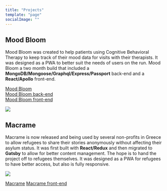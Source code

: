 ```yaml
---
title: "Projects"
template: "page"
socialImage: ""
---
```


## Mood Bloom
Mood Bloom was created to help patients using Cognitive Behavioral Therapy to keep track of their mood data for visits with their therapists. It was designed as a PWA to better suit the needs of users on the run. Mood Bloom a two month build that included a **MongoDB/Mongoose/Graphql/Express/Passport** back-end and a **React/Apollo** front-end.  

[Mood Bloom](https://moodmuse-staging.netlify.com/signin)  
[Mood Bloom back-end](https://github.com/Lambda-School-Labs/ema-therapy-be)  
[Mood Bloom front-end](https://github.com/Lambda-School-Labs/ema-therapy-fe)

![](/media/project_two.jpg/)

## Macrame
Macrame is now released and being used by several non-profits in Greece to allow refugees to share their stories anonymously without affecting their asylum status.  It was first built with **React/Redux** and then migrated to **Gatsby** to allow for better content management.  The hope is to hand the project off to refugees themselves. It was designed as a PWA for refugees to have better access, but also is fully responsive.  



![](/media/project_one.jpg/)

[Macrame](https://macrame.netlify.com/)
[Macrame front-end](https://github.com/Lambda-School-Labs/ema-therapy-fe)

